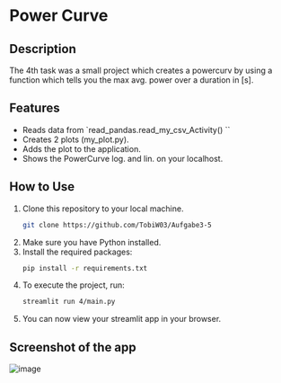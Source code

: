 # Power Curve
## Description
The 4th task was a small project which creates a powercurv by using a function which tells you the max avg. power over a duration in [s].
## Features
- Reads data from `read_pandas.read_my_csv_Activity() ``
- Creates 2 plots (my_plot.py).
- Adds the plot to the application.
- Shows the PowerCurve log. and lin. on your localhost.
## How to Use
1. Clone this repository to your local machine.
    ```bash
    git clone https://github.com/TobiW03/Aufgabe3-5
    ```
2. Make sure you have Python installed.
3. Install the required packages:
    ```bash
    pip install -r requirements.txt
    ```
4. To execute the project, run:
     ```bash
    streamlit run 4/main.py
    ```
5. You can now view your streamlit app in your browser.
## Screenshot of the app
![image](https://github.com/TobiW03/Aufgabe3-5/assets/163830822/0d3bc988-0968-40e5-9b8e-4d210ea84994)
